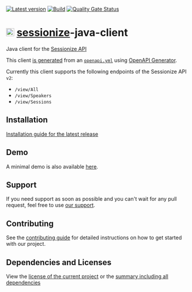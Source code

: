 [![Latest version](https://img.shields.io/maven-central/v/com.xdev-software/sessionize-java-client?logo=apache%20maven)](https://mvnrepository.com/artifact/com.xdev-software/sessionize-java-client)
[![Build](https://img.shields.io/github/actions/workflow/status/xdev-software/sessionize-java-client/checkBuild.yml?branch=develop)](https://github.com/xdev-software/sessionize-java-client/actions/workflows/checkBuild.yml?query=branch%3Adevelop)
[![Quality Gate Status](https://sonarcloud.io/api/project_badges/measure?project=xdev-software_sessionize-java-client&metric=alert_status)](https://sonarcloud.io/dashboard?id=xdev-software_sessionize-java-client)

# <img src="https://sessionize.com/landing/images/brand/logo/sessionize-avatar.svg" height="22" /> [sessionize](https://sessionize.com/)-java-client
Java client for the [Sessionize API](https://sessionize.com/playbook/api)

This client [is generated](./sessionize-java-client/pom.xml) from an [``openapi.yml``](./openapi/openapi.yml) using [OpenAPI Generator](https://openapi-generator.tech/).

Currently this client supports the following endpoints of the Sessionize API ``v2``:
* ``/view/All``
* ``/view/Speakers``
* ``/view/Sessions``

## Installation
[Installation guide for the latest release](https://github.com/xdev-software/sessionize-java-client/releases/latest#Installation)

## Demo
A minimal demo is also available [here](./sessionize-java-client-demo/src/main/java/software/xdev/Application.java).

## Support
If you need support as soon as possible and you can't wait for any pull request, feel free to use [our support](https://xdev.software/en/services/support).

## Contributing
See the [contributing guide](./CONTRIBUTING.md) for detailed instructions on how to get started with our project.

## Dependencies and Licenses
View the [license of the current project](LICENSE) or the [summary including all dependencies](https://xdev-software.github.io/sessionize-java-client/dependencies/)
